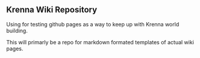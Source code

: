 ## Krenna Wiki Repository

Using for testing github pages as a way to keep up with Krenna world building.

This will primarly be a repo for markdown formated templates of actual wiki pages.
